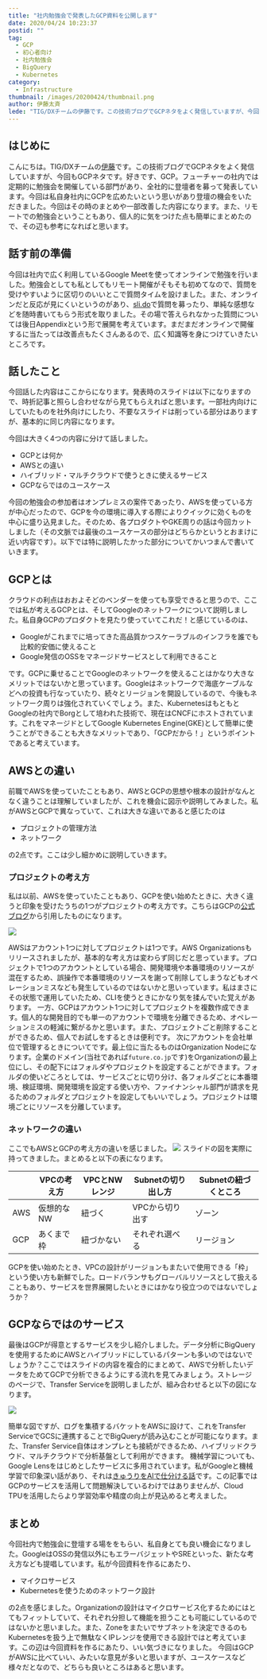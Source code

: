 ```yaml
---
title: "社内勉強会で発表したGCP資料を公開します"
date: 2020/04/24 10:23:37
postid: ""
tag:
  - GCP
  - 初心者向け
  - 社内勉強会
  - BigQuery
  - Kubernetes
category:
  - Infrastructure
thumbnail: /images/20200424/thumbnail.png
author: 伊藤太斉
lede: "TIG/DXチームの伊藤です。この技術ブログでGCPネタをよく発信していますが、今回もGCPネタです。好きです、GCP。フューチャーの社内では定期的に勉強会を開催している部門があり、全社的に登壇者を募って発表しています。今回は私自身社内にGCPを広めたいという思いがあり登壇の機会をいただきました。今回はその時のまとめや一部改善した内容になります。また、リモートでの勉強会ということもあり、個人的に気をつけた点も簡単にまとめたので、その辺も参考になればと思います。"
---
```


## はじめに

こんにちは。TIG/DXチームの[伊藤](https://twitter.com/kaedemalu)です。この技術ブログでGCPネタをよく発信していますが、今回もGCPネタです。好きです、GCP。フューチャーの社内では定期的に勉強会を開催している部門があり、全社的に登壇者を募って発表しています。今回は私自身社内にGCPを広めたいという思いがあり登壇の機会をいただきました。今回はその時のまとめや一部改善した内容になります。また、リモートでの勉強会ということもあり、個人的に気をつけた点も簡単にまとめたので、その辺も参考になればと思います。

## 話す前の準備

今回は社内で広く利用しているGoogle Meetを使ってオンラインで勉強を行いました。勉強会としても私としてもリモート開催がそもそも初めてなので、質問を受けやすいように区切りのいいとこで質問タイムを設けました。また、オンラインだと反応が見にくいというのがあり、[sli.do](https://www.sli.do/)で質問を募ったり、単純な感想などを随時書いてもらう形式を取りました。その場で答えられなかった質問については後日Appendixという形で展開を考えています。まだまだオンラインで開催するに当たっては改善点もたくさんあるので、広く知識等を身につけていきたいところです。

## 話したこと

今回話した内容はここからになります。発表時のスライドは以下になりますので、時折記事と照らし合わせながら見てもらえればと思います。一部社内向けにしていたものを社外向けにしたり、不要なスライドは削っている部分はありますが、基本的に同じ内容になります。

<script async class="speakerdeck-embed" data-id="1a60e1e45b3a4b3d9b8137568d04a3c9" data-ratio="1.77777777777778" src="//speakerdeck.com/assets/embed.js"></script>

今回は大きく4つの内容に分けて話しました。

- GCPとは何か
- AWSとの違い
- ハイブリッド・マルチクラウドで使うときに使えるサービス
- GCPならではのユースケース

今回の勉強会の参加者はオンプレミスの案件であったり、AWSを使っている方が中心だったので、GCPを今の環境に導入する際によりクイックに効くものを中心に盛り込見ました。そのため、各プロダクトやGKE周りの話は今回カットしました（その文脈では最後のユースケースの部分はどちらかというとおまけに近い内容です）。以下では特に説明したかった部分についてかいつまんで書いていきます。

## GCPとは

クラウドの利点はおおよそどのベンダーを使っても享受できると思うので、ここでは私が考えるGCPとは、そしてGoogleのネットワークについて説明しました。私自身GCPのプロダクトを見たり使っていてこれだ！と感じているのは、

- Googleがこれまでに培ってきた高品質かつスケーラブルのインフラを誰でも比較的安価に使えること
- Google発信のOSSをマネージドサービスとして利用できること

です。GCPに乗せることでGoogleのネットワークを使えることはかなり大きなメリットではないかと思っています。Googleはネットワークで海底ケーブルなどへの投資も行なっていたり、続々とリージョンを開設しているので、今後もネットワーク周りは強化されていくでしょう。また、KubernetesはもともとGoogleの社内でBorgとして培われた技術で、現在はCNCFにホストされています。これをマネージドとしてGoogle Kubernetes Engine(GKE)として簡単に使うことができることも大きなメリットであり、「GCPだから！」というポイントであると考えています。

## AWSとの違い

前職でAWSを使っていたこともあり、AWSとGCPの思想や根本の設計がなんとなく違うことは理解していましたが、これを機会に図示や説明してみました。私がAWSとGCPで異なっていて、これは大きな違いであると感じたのは

- プロジェクトの管理方法
- ネットワーク

の2点です。ここは少し細かめに説明していきます。

### プロジェクトの考え方

私は以前、AWSを使っていたこともあり、GCPを使い始めたときに、大きく違うと印象を受けたうちの1つがプロジェクトの考え方です。こちらはGCPの[公式ブログ](https://cloud.google.com/blog/ja/products/gcp/mapping-your-organization-with-the-google-cloud-platform-resource-hierarchy)から引用したものになります。

<img src="/images/20200424/photo_20200424_01.png" loading="lazy">

AWSはアカウント1つに対してプロジェクトは1つです。AWS Organizationsもリリースされましたが、基本的な考え方は変わらず同じだと思っています。プロジェクトで1つのアカウントとしている場合、開発環境や本番環境のリソースが混在するため、誤操作で本番環境のリソースを謝って削除してしまうなどもオペレーションミスなども発生しているのではないかと思いっています。私はまさにその状態で運用していたため、CLIを使うときにかなり気を揉んでいた覚えがあります。
一方、GCPはアカウント1つに対してプロジェクトを複数作成できます。個人的な開発目的でも単一のアカウントで環境を分離できるため、オペレーションミスの軽減に繋がるかと思います。また、プロジェクトごと削除することができるため、個人でお試しをするときは便利です。
次にアカウントを会社単位で管理するときについてです。最上位に当たるものはOrganization Nodeになります。企業のドメイン(当社であれば`future.co.jp`です)をOrganizationの最上位にし、その配下にはフォルダやプロジェクトを設定することができます。フォルダの使いどころとしては、サービスごとに切り分け、各フォルダごとに本番環境、検証環境、開発環境を設定する使い方や、ファイナンシャル部門が請求を見るためのフォルダとプロジェクトを設定してもいいでしょう。プロジェクトは環境ごとにリソースを分離しています。

### ネットワークの違い

ここでもAWSとGCPの考え方の違いを感じました。
<img src="/images/20200424/photo_20200424_02.png" loading="lazy">
スライドの図を実際に持ってきました。まとめると以下の表になります。

||VPCの考え方|VPCとNWレンジ|Subnetの切り出し方|Subnetの紐づくところ|
|-----|-----|-----|-----|-----|
| AWS | 仮想的なNW | 紐づく | VPCから切り出す | ゾーン|
| GCP | あくまで枠 | 紐づかない | それぞれ選べる | リージョン|

GCPを使い始めたとき、VPCの設計がリージョンもまたいで使用できる「枠」という使い方も新鮮でした。ロードバランサもグローバルリソースとして扱えることもあり、サービスを世界展開したいときにはかなり役立つのではないでしょうか？

## GCPならではのサービス

最後はGCPが得意とするサービスを少し紹介しました。データ分析にBigQueryを使用するためにAWSとハイブリッドにしているパターンも多いのではないでしょうか？ここではスライドの内容を複合的にまとめて、AWSで分析したいデータをためてGCPで分析できるようにする流れを見てみましょう。ストレージのページで、Transfer Serviceを説明しましたが、組み合わせると以下の図になります。

<img src="/images/20200424/photo_20200424_03.png" loading="lazy">

簡単な図ですが、ログを集積するバケットをAWSに設けて、これをTransfer ServiceでGCSに連携することでBigQueryが読み込むことが可能になります。また、Transfer Service自体はオンプレとも接続ができるため、ハイブリッドクラウド、マルチクラウドで分析基盤として利用ができます。
機械学習についても、Google Lensをはじめとしたサービスに多用されています。私がGoogleと機械学習で印象深い話があり、それは[きゅうりをAIで仕分ける話](https://cloudplatform-jp.googleblog.com/2016/08/tensorflow_5.html)です。この記事ではGCPのサービスを活用して問題解決しているわけではありませんが、Cloud TPUを活用したらより学習効率や精度の向上が見込めると考えました。

## まとめ

今回社内で勉強会に登壇する場ををもらい、私自身とても良い機会になりました。GoogleはOSSの発信以外にもエラーバジェットやSREといった、新たな考え方なども提唱しています。私が今回資料を作るにあたり、

- マイクロサービス
- Kubernetesを使うためのネットワーク設計

の2点を感じました。Organizationの設計はマイクロサービス化するためにはとてもフィットしていて、それぞれ分担して機能を担うことも可能にしているのではないかと思いました。また、Zoneをまたいでサブネットを決定できるのもKubernetesを扱う上で無駄なくIPレンジを使用できる設計ではと考えています。この辺は今回資料を作るにあたり、いい気づきになりました。
今回はGCPがAWSに比べていい、みたいな意見が多いと思いますが、ユースケースなど様々だとなので、どちらも良いところはあると思います。
